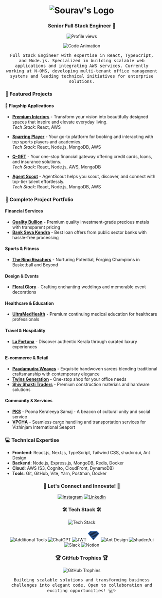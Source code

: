 <h1 align="center">
  <img src="https://media.discordapp.net/attachments/979241917852303370/1112399216027906139/Vanilla-1s-285px_1.gif?width=356&height=177" alt="Sourav's Logo">
</h1>

<h3 align="center">Senior Full Stack Engineer 🚀</h3>

<p align="center">
  <img src="https://komarev.com/ghpvc/?username=itss0urav&label=Profile%20views&color=0e75b6&style=flat" alt="Profile views">
</p>

<p align="center">
  <img src="https://i.pinimg.com/originals/e4/26/70/e426702edf874b181aced1e2fa5c6cde.gif" alt="Code Animation" width="500" height="280">
</p>

<p align="center">
  <samp>
    Full Stack Engineer with expertise in React, TypeScript, and Node.js. Specialized in building scalable web applications and integrating AWS services. Currently working at N-OMS, developing multi-tenant office management systems and leading technical initiatives for enterprise solutions.
  </samp>
</p>

### 🎯 Featured Projects

#### 🌟 Flagship Applications

- **[Premium Interiors](https://premiuminteriordesigns.in)** - Transform your vision into beautifully designed spaces that inspire and elevate everyday living.  
  *Tech Stack:* React, AWS

- **[Sparring Player](https://www.sparringplayer.com)** - Your go-to platform for booking and interacting with top sports players and academies.  
  *Tech Stack:* React, Node.js, MongoDB, AWS

- **[Q-GET](https://www.q-get.in/)** - Your one-stop financial gateway offering credit cards, loans, and insurance solutions.  
  *Tech Stack:* React, Node.js, AWS, MongoDB

- **[Agent Scout](https://www.agentscout.in/)** - AgentScout helps you scout, discover, and connect with top-tier talent effortlessly.  
  *Tech Stack:* React, Node.js, MongoDB, AWS

### 💼 Complete Project Portfolio

#### Financial Services
- **[Quality Bullion](https://www.qualitybullionllp.com/)** - Premium quality investment-grade precious metals with transparent pricing
- **[Bank Seva Kendra](https://www.banksevakendra.com/)** - Best loan offers from public sector banks with hassle-free processing

#### Sports & Fitness
- **[The Ring Reachers](https://www.theringreachers.com/)** - Nurturing Potential, Forging Champions in Basketball and Beyond

#### Design & Events
- **[Floral Glory](https://www.floral-glory.in/)** - Crafting enchanting weddings and memorable event decorations

#### Healthcare & Education
- **[UltraMedHealth](https://www.ultramedhealthcare.com/)** - Premium continuing medical education for healthcare professionals

#### Travel & Hospitality
- **[La Fortuna](https://d1b88eem2r2ks4.cloudfront.net/)** - Discover authentic Kerala through curated luxury experiences

#### E-commerce & Retail
- **[Paadamudra Weaves](https://www.paadamudraweaves.com/)** - Exquisite handwoven sarees blending traditional craftsmanship with contemporary elegance
- **[Twins Generation](https://www.twinsgeneration.com/)** - One-stop shop for your office needs
- **[Shiv Shakti Traders](https://d1cohf11yg4jza.cloudfront.net/)** - Premium construction materials and hardware solutions

#### Community & Services
- **[PKS](https://www.poonakeralasamajam.co.in/)** - Poona Keraleeya Samaj - A beacon of cultural unity and social service
- **[VPCHA](https://www.vpcha.info/)** - Seamless cargo handling and transportation services for Vizhinjam International Seaport

### 💻 Technical Expertise

- **Frontend**: React.js, Next.js, TypeScript, Tailwind CSS, shadcn/ui, Ant Design
- **Backend**: Node.js, Express.js, MongoDB, Redis, Docker
- **Cloud**: AWS (S3, Cognito, CloudFront, DynamoDB)
- **Tools**: Git, GitHub, Vite, Yarn, Postman, Docker

<h3 align="center">🚀 Let's Connect and Innovate! 🚀</h3>

<p align="center">
  <a href="https://www.instagram.com/itssourav.dev/"><img src="https://img.shields.io/badge/-Instagram-E4405F?style=for-the-badge&logo=Instagram&logoColor=white" alt="Instagram"></a>
  <a href="https://www.linkedin.com/in/itssourav/" target="_blank" rel="noopener noreferrer"><img src="https://img.shields.io/badge/-LinkedIn-2867B2?style=for-the-badge&logo=linkedin&logoColor=white" alt="LinkedIn"></a>
</p>

<h3 align="center">🛠️ Tech Stack 🛠️</h3>

<p align="center">
  <img src="https://skillicons.dev/icons?i=html,css,js,ts,react,nextjs,nodejs,express,mongodb,tailwind,bootstrap,git,ps" alt="Tech Stack">
</p>

<p align="center">
  <img src="https://skillicons.dev/icons?i=vite,yarn,postman" alt="Additional Tools">
  <img src="https://upload.wikimedia.org/wikipedia/commons/thumb/0/04/ChatGPT_logo.svg/1024px-ChatGPT_logo.svg.png" alt="ChatGPT" width="40" height="40">
  <img src="https://jwt.io/img/pic_logo.svg" alt="JWT" width="40" height="40">
  <img src="https://raw.githubusercontent.com/colinhacks/zod/master/logo.svg" alt="Zod" width="40" height="40">
  <img src="https://gw.alipayobjects.com/zos/rmsportal/KDpgvguMpGfqaHPjicRK.svg" alt="Ant Design" width="40" height="40">
  <img src="https://avatars.githubusercontent.com/u/139895814?s=200&v=4" alt="shadcn/ui" width="40" height="40">
  <img src="https://upload.wikimedia.org/wikipedia/commons/thumb/d/d5/Slack_icon_2019.svg/2048px-Slack_icon_2019.svg.png" alt="Slack" width="40" height="40">
  <img src="https://upload.wikimedia.org/wikipedia/commons/4/45/Notion_app_logo.png" alt="Notion" width="40" height="40">
</p>

<h3 align="center">🏆 GitHub Trophies 🏆</h3>

<p align="center">
  <img src="https://github-profile-trophy.vercel.app/?username=itss0urav&theme=darkhub&no-frame=true&margin-w=15" alt="GitHub Trophies">
</p>

<p align="center">
  <samp>Building scalable solutions and transforming business challenges into elegant code. Open to collaboration and exciting opportunities! 💻✨</samp>
</p>
